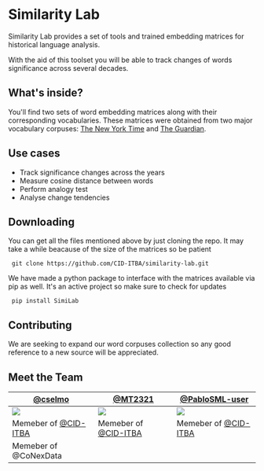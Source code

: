 # Similarity Lab

Similarity Lab provides a set of tools and trained embedding matrices for historical language analysis.

With the aid of this toolset you will be able to track changes of words significance across several decades.

## What's inside?

You'll find two sets of word embedding matrices along with their corresponding vocabularies.
These matrices were obtained from two major vocabulary corpuses: [The New York Time](https://www.nytimes.com/) and [The Guardian](https://www.theguardian.com/uk).

## Use cases

- Track significance changes across the years
- Measure cosine distance between words
- Perform analogy test
- Analyse change tendencies

## Downloading

You can get all the files mentioned above by just cloning the repo. It may take a while beacause of the size of the matrices so be patient

```
 git clone https://github.com/CID-ITBA/similarity-lab.git
```

We have made a python package to interface with the matrices available via pip as well. It's an active project so make sure to check for updates

```
 pip install SimiLab
```

## Contributing

We are seeking to expand our word corpuses collection so any good reference to a new source will be appreciated.

## Meet the Team

| [@cselmo][cselmo-user]               | [@MT2321][mt2321-user]               | [@PabloSML-user][pablosml-user]      |
| ------------------------------------ | ------------------------------------ | ------------------------------------ |
| ![][cselmo-img]                      | ![][mt2321-img]                      | ![][pablosml-img]                    |
| Memeber of [@CID-ITBA][cid-itba-org] | Memeber of [@CID-ITBA][cid-itba-org] | Memeber of [@CID-ITBA][cid-itba-org] |
| Memeber of @CoNexData                |

[cselmo-img]: https://avatars2.githubusercontent.com/u/10964880?s=460&v=4
[mt2321-img]: https://avatars3.githubusercontent.com/u/42226186?s=96&v=4
[pablosml-img]: https://avatars2.githubusercontent.com/u/42211042?s=96&v=4
[cselmo-user]: https://github.com/cselmo
[mt2321-user]: https://github.com/MT2321
[pablosml-user]: https://github.com/PabloSML
[cid-itba-org]: https://github.com/CID-ITBA

<!-- https://code.google.com/archive/p/word2vec/ -->
